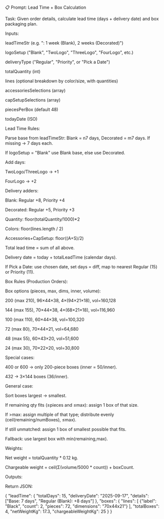 📋 Prompt: Lead Time + Box Calculation

Task: Given order details, calculate lead time (days + delivery date) and box packaging plan.

Inputs:

leadTimeStr (e.g. ": 1 week (Blank), 2 weeks (Decorated)")

logoSetup ("Blank", "TwoLogo", "ThreeLogo", "FourLogo", etc.)

deliveryType ("Regular", "Priority", or "Pick a Date")

totalQuantity (int)

lines (optional breakdown by color/size, with quantities)

accessoriesSelections (array)

capSetupSelections (array)

piecesPerBox (default 48)

todayDate (ISO)

Lead Time Rules:

Parse base from leadTimeStr: Blank = n7 days, Decorated = m7 days. If missing → 7 days each.

If logoSetup = "Blank" use Blank base, else use Decorated.

Add days:

TwoLogo/ThreeLogo → +1

FourLogo → +2

Delivery adders:

Blank: Regular +8, Priority +4

Decorated: Regular +5, Priority +3

Quantity: floor(totalQuantity/1000)*2

Colors: floor(lines.length / 2)

Accessories+CapSetup: floor((A+S)/2)

Total lead time = sum of all above.

Delivery date = today + totalLeadTime (calendar days).

If Pick a Date: use chosen date, set days = diff, map to nearest Regular (15) or Priority (11).

Box Rules (Production Orders):

Box options (pieces, max, dims, inner, volume):

200 (max 210), 96×44×38, 4×(94×21×18), vol=160,128

144 (max 155), 70×44×38, 4×(68×21×18), vol=116,960

100 (max 110), 60×44×38, vol=100,320

72 (max 80), 70×44×21, vol=64,680

48 (max 55), 60×43×20, vol=51,600

24 (max 30), 70×22×20, vol=30,800

Special cases:

400 or 600 → only 200-piece boxes (inner = 50/inner).

432 → 3×144 boxes (36/inner).

General case:

Sort boxes largest → smallest.

If remaining qty fits (≥pieces and ≤max): assign 1 box of that size.

If >max: assign multiple of that type; distribute evenly (ceil(remaining/numBoxes), ≤max).

If still unmatched: assign 1 box of smallest possible that fits.

Fallback: use largest box with min(remaining,max).

Weights:

Net weight = totalQuantity * 0.12 kg.

Chargeable weight = ceil(Σ(volume/5000 * count)) + boxCount.

Outputs:

Return JSON:

{
  "leadTime": {
    "totalDays": 15,
    "deliveryDate": "2025-09-17",
    "details": ["Base: 7 days", "Regular (Blank): +8 days"]
  },
  "boxes": {
    "lines": [
      {"label": "Black", "count": 2, "pieces": 72, "dimensions": "70x44x21"}
    ],
    "totalBoxes": 4,
    "netWeightKg": 17.3,
    "chargeableWeightKg": 25
  }
}